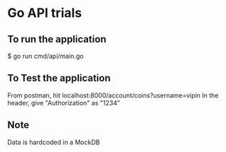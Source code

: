# Go API trials
## To run the application
$ go run cmd/api/main.go

## To Test the application
From postman, hit localhost:8000/account/coins?username=vipin
In the header, give "Authorization" as "1234"

## Note
Data is hardcoded in a MockDB

